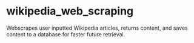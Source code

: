 # wikipedia_web_scraping

Webscrapes user inputted Wikipedia articles, returns content, and saves content to a database for faster future retrieval.
